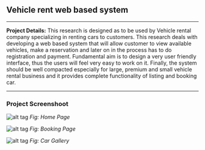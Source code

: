 
##  Vehicle rent web based system
---
**Project Details:** This research is designed as to be used by Vehicle rental company specializing in renting cars to customers. This research deals with developing a web based system that will allow customer to view available vehicles, make a reservation and later on in the process has to do registration and  payment. Fundamental aim is to design a very user friendly interface, thus the users will feel very easy to work on it. Finally, the system should be well compacted especially for large, premium and small vehicle rental business and it provides complete functionality of listing and booking car.

---
### Project Screenshoot

![alt tag](https://c1.staticflickr.com/3/2882/33134207573_b91e7bba1a_z.jpg)
*Fig: Home Page*

![alt tag](https://c1.staticflickr.com/3/2840/33789734022_1c94e7426e_z.jpg)
*Fig: Booking Page*

![alt tag](https://c1.staticflickr.com/3/2823/33906462576_4c5727fd77_z.jpg)
*Fig: Car Gallery*
